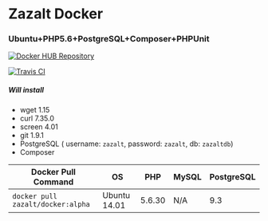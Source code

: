 # Zazalt Docker

### Ubuntu+PHP5.6+PostgreSQL+Composer+PHPUnit

[![Docker HUB Repository](http://dockeri.co/image/zazalt/docker)](https://hub.docker.com/r/zazalt/docker/)

[![Travis CI](https://travis-ci.org/Zazalt/Docker.svg?branch=master)](https://travis-ci.org/Zazalt/Docker)


##### Will install
* wget 1.15
* curl 7.35.0
* screen 4.01
* git 1.9.1
* PostgreSQL ( username: `zazalt`, password: `zazalt`, db: `zazaltdb`)
* Composer


| Docker Pull Command                | OS            | PHP    | MySQL | PostgreSQL |
| ---------------------------------- |---------------| -------| ----- | ---------- |
| `docker pull zazalt/docker:alpha`  | Ubuntu 14.01  | 5.6.30 | N/A   | 9.3        |